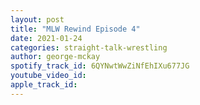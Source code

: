 ```yaml
---
layout: post
title: "MLW Rewind Episode 4"
date: 2021-01-24
categories: straight-talk-wrestling
author: george-mckay
spotify_track_id: 6QYNwtWwZiNfEhIXu677JG
youtube_video_id: 
apple_track_id: 
---
```

